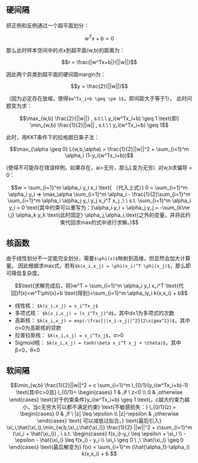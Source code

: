 ## 硬间隔
把正例和反例通过一个超平面划分：
```math
w^Tx+b=0
```
那么此时样本空间中的点x到超平面(w,b)的距离为：
```math
r = \frac{|w^Tx+b|}{||w||}
```
因此两个异类到超平面的硬间距margin为：
```math
y = \frac{2}{||w||}
```
（因为必定存在放缩，使得`$w^Tx_i+b \geq \pm 1$`，即间距大于等于1）。
此时问题变为求：
```math
\max_{w,b} \frac{2}{||w||} , s.t.\ \ y_i(w^Tx_i+b) \geq 1

\text{即} \min_{w,b} \frac{1}{2}||w|| , s.t.\ \ y_i(w^Tx_i+b) \geq 1
```
此时，用KKT条件下的拉格朗日乘子法：
```math
\max_{\alpha \geq 0} L(w,b,\alpha) = \frac{1}{2}||w||^2 + \sum_{i=1}^m \alpha_i (1-y_i(w^Tx_i+b))
```
(使得不可能存在错误样例，如果存在，ai=无穷，那么L变为无穷）对w,b求偏导 = 0：
```math
w = \sum_{i=1}^m \alpha_i y_i x_i \text{  （代入上式）}

0 = \sum_{i=1}^m \alpha_i y_i

=> \max_\alpha \sum_{i=1}^m \alpha_i - \frac{1}{2}\sum_{i=1}^m \sum_{i=1}^m \alpha_i \alpha_j y_i y_j x_i^T x_j ,\ \  
s.t. \sum_{i=1}^m \alpha_i y_i = 0

\text{其中约束可以重写为：}\alpha_i y_i + \alpha_j y_j = -\sum_{k\ne i,j} \alpha_k y_k

\text{此时固定} \alpha_j,\alpha_i,\text{之外的变量，并将此约束代回求max的式中进行求解。}
```
## 核函数
由于线性划分不一定能完全划分，需要`$\phi(x)$`映射到高维，但显然会加大计算量。
因此根据求max式，若有`$k(x_i,x_j) = \phi(x_i)^T \phi(x_j)$`，那么即可降低复杂度。
```math
\text{求解完成后，将}w^T = \sum_{i=1}^m \alpha_i y_i x_i^T \text{代回}f(x)=w^T\phi(x)+b

\text{得到}=\sum_{i=1}^m \alpha_iy_i k(x,x_i) + b
```
- 线性核： `$k(x_i,x_j) = x_i^Tx_j$`
- 多项式核： `$k(x_i,x_j) = (x_i^Tx_j)^d$`，其中d≥1为多项式的次数
- 高斯核： `$k(x_i,x_j) = exp(-\frac{||x_i-x_j||^2}{2\sigma^2})$`，其中σ>0为高斯核的贷款
- 拉普拉斯核： `$k(x_i,x_j) = x_i^Tx_j$`，σ>0
- Sigmoid核： `$k(x_i,x_j) = tanh(\beta x_i^T x_j + \theta)$`，其中β>0，θ<0

## 软间隔
```math
\min_{w,b} \frac{1}{2}||w||^2 + c \sum_{i=1}^m l_{0/1}(y_i(w^Tx_i+b)-1)

\text{其中c>0且}
l_{0/1}=
    \begin{cases}
    1 & ,if \ z<0 \\
    0 & ,otherwise
    \end{cases}

\text{对于约束条件}y_i(w^Tx_i+b) \geq 1 \text{，c越大约束力越小，当c无穷大可以都不满足约束}

\text{不敏感损失：}
l_{0/1}(z) = 
    \begin{cases}
    0 & ,if \ |z| \leq \epsilon \\
    |z|-\epsilon & ,otherwise
    \end{cases}
\text{ 可以减低过拟合。}

\text{最后引入} \xi_i,\hat{\xi_i},\min_{w,b,\xi_i,\hat{\xi_i}} \frac{1}{2} ||w||^2 + c\sum_{i=1}^m (\xi_i + \hat{\xi_i}) , \ s.t.
    \begin{cases}
    f(x_i)-y_i \leq \epsilon + \xi_i \\
    -\epsilon - \hat{\xi_i} \leq f(x_i) - y_i \\
    \xi_i \geq 0 \ ,\ \hat{\xi_i} \geq 0
    \end{cases}
    
\text{最后解变为} f(x) = \sum_{i=1}^m (\hat{\alpha_1}-\alpha_i) k(x,x_i) + b

```



























